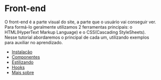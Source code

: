 # Front-end
O front-end é a parte visual do site, a parte que o usuário vai conseguir ver. Para formá-lo geralmente utilizamos 2 ferramentas principais: o HTML(HyperText Markup Language) e o CSS(Cascading StyleSheets).
Nesse tutorial abordaremos o principal de cada um, utilizando exemplos para auxiliar no aprendizado.

* [Instalação](execucao/front-end/react-js/instalacao.md)
* [Componentes](execucao/front-end/react-js/componentes.md)
* [Estilizando](execucao/front-end/react-js/estilizando.md)
* [Hooks](execucao/front-end/react-js/hooks.md)
* [Mais sobre](execucao/front-end/react-js/mais-sobre.md)